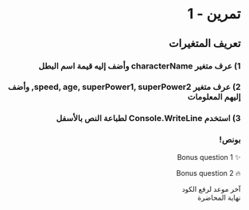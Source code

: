 <div dir=rtl>
  
#  تمرين - 1

## تعريف المتغيرات

### 1) عرف متغير characterName وأضف إليه قيمة اسم البطل

### 2) عرف متغير speed, age, superPower1, superPower2, وأضف إليهم المعلومات

### 3) استخدم Console.WriteLine لطباعة النص بالأسفل

### بونص!

✨
Bonus question 1

🔥
Bonus question 2

آخر موعد لرفع الكود\
نهاية المحاضرة

</div>
